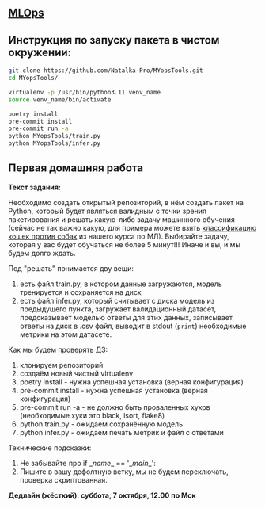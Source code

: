 ## [MLOps](https://github.com/girafe-ai/mlops)

## Инструкция по запуску пакета в чистом окружении:
```bash
git clone https://github.com/Natalka-Pro/MYopsTools.git
cd MYopsTools/
```

```bash
virtualenv -p /usr/bin/python3.11 venv_name
source venv_name/bin/activate
```

```bash
poetry install
pre-commit install
pre-commit run -a
python MYopsTools/train.py
python MYopsTools/infer.py
```

## Первая домашняя работа
**Текст задания:**

Необходимо создать открытый репозиторий, в нём создать пакет на Python, который будет являться валидным с точки зрения пакетирования и решать какую-либо задачу машинного обучения (сейчас не так важно какую, для примера можете взять [классификацию кошек против собак](https://github.com/girafe-ai/ml-course/blob/master/week0_10_cnn/week10_cnn_seminar.ipynb) из нашего курса по МЛ). Выбирайте задачу, которая у вас будет обучаться не более 5 минут!!! Иначе и вы, и мы будем долго ждать.

Под "решать" понимается дву вещи:
1. есть файл train.py, в котором данные загружаются, модель тренируется и сохраняется на диск
2. есть файл infer.py, который считывает с диска модель из предыдущего пункта, загружает валидационный датасет, предсказывает моделью ответы для этих данных, записывает ответы на диск в .csv файл, выводит в stdout (`print`) необходимые метрики на этом датасете.

Как мы будем проверять ДЗ:
1. клонируем репозиторий
2. создаём новый чистый virtualenv
3. poetry install - нужна успешная установка (верная конфигурация)
4. pre-commit install - нужна успешная установка (верная конфигурация)
5. pre-commit run -a - не должно быть проваленных хуков (необходимые хуки это black, isort, flake8)
6. python train.py - ожидаем сохранённую модель
7. python infer.py - ожидаем печать метрик и файл с ответами

Технические подсказки:
1. Не забывайте про if \__name__ == '\__main__':
2. Пишите в вашу дефолтную ветку, мы не будем переключать, проверка скриптованная.

**Дедлайн (жёсткий): суббота, 7 октября, 12.00 по Мск**
